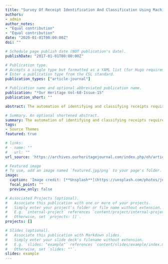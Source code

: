 ```yaml
---
title: "Survey Of Receipt Identification And Classification Using Machine Learning"
authors:
- admin
author_notes:
- "Equal contribution"
- "Equal contribution"
date: "2020-01-01T00:00:00Z"
doi: ""

# Schedule page publish date (NOT publication's date).
publishDate: "2017-01-01T00:00:00Z"

# Publication type.
# Accepts a single type but formatted as a YAML list (for Hugo requirements).
# Enter a publication type from the CSL standard.
publication_types: ["article-journal"]

# Publication name and optional abbreviated publication name.
publication: "*Our Heritage Vol-68-Issue-15"
publication_short: ""

abstract: The automation of identifying and classifying receipts requires a sophisticated which utilises various technology and algorithms. Firstly, images are cleaned with image processing technique like rasterization, binary black and white classification and skewing. The tesseract engine is used in the process of Optical Character Recognition, to convert image into virtual text. Tesseract is a powerful engine which uses multiple algorithms to enhance accuracy. Thirdly, the generated text is used to extract meaning by defining extraction rules and building a classifier based on predefined entities. By using these methods meaning and semantics of the receipt are extracted. This data is extracted and the meaning of data is to be stored in a non-relational database management system as the receipts are not homogeneous in nature. Multiple invoices received will be stored in separate collections for building a huge record. The user is expected to upload a month expenditure on this database. Lastly, a report based on aggregation and generalization of this data is to be created. The report has to be specialized to the user’s requirement and input using various data visualisation tools in this way we aim to automate the process of managing and classifying receipts.

# Summary. An optional shortened abstract.
summary: The automation of identifying and classifying receipts requires a sophisticated which utilises various technology and algorithms. Firstly, images are cleaned with image processing technique like rasterization, binary black and white classification and skewing. The tesseract engine is used in the process of Optical Character Recognition, to convert image into virtual text. Tesseract is a powerful engine which uses multiple algorithms to enhance accuracy. Thirdly, the generated text is used to extract meaning by defining extraction rules and building a classifier based on predefined entities. By using these methods meaning and semantics of the receipt are extracted. This data is extracted and the meaning of data is to be stored in a non-relational database management system as the receipts are not homogeneous in nature. Multiple invoices received will be stored in separate collections for building a huge record. The user is expected to upload a month expenditure on this database. Lastly, a report based on aggregation and generalization of this data is to be created. The report has to be specialized to the user’s requirement and input using various data visualisation tools in this way we aim to automate the process of managing and classifying receipts.
tags:
- Source Themes
featured: true

# links:
# - name: ""
#   url: ""
url_source: 'https://archives.ourheritagejournal.com/index.php/oh/article/view/2424/2270'

# Featured image
# To use, add an image named `featured.jpg/png` to your page's folder. 
image:
  caption: 'Image credit: [**Unsplash**](https://unsplash.com/photos/jdD8gXaTZsc)'
  focal_point: ""
  preview_only: false

# Associated Projects (optional).
#   Associate this publication with one or more of your projects.
#   Simply enter your project's folder or file name without extension.
#   E.g. `internal-project` references `content/project/internal-project/index.md`.
#   Otherwise, set `projects: []`.
projects: []

# Slides (optional).
#   Associate this publication with Markdown slides.
#   Simply enter your slide deck's filename without extension.
#   E.g. `slides: "example"` references `content/slides/example/index.md`.
#   Otherwise, set `slides: ""`.
slides: example
---
```

